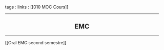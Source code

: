 tags : 
links : [[010 MOC Cours]]

****

<h2 style="text-align: center;"> EMC </h2>

****


[[Oral EMC second semestre]]